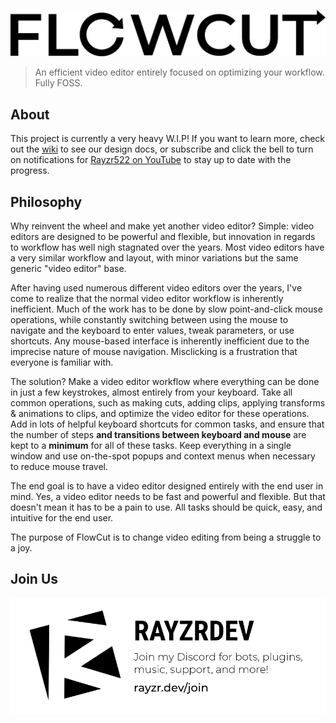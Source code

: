 ![FlowCut](resources/logo.png)
<br />
> An efficient video editor entirely focused on optimizing your workflow. Fully FOSS.

## About

This project is currently a very heavy W.I.P! If you want to learn more, check out the [wiki](https://github.com/RayzrDev/FlowCut/wiki) to see our design docs, or subscribe and click the bell to turn on notifications for [Rayzr522 on YouTube](https://youtube.com/c/Rayzr522) to stay up to date with the progress.

## Philosophy

Why reinvent the wheel and make yet another video editor? Simple: video editors are designed to be powerful and flexible, but innovation in regards to workflow has well nigh stagnated over the years. Most video editors have a very similar workflow and layout, with minor variations but the same generic "video editor" base.

After having used numerous different video editors over the years, I've come to realize that the normal video editor workflow is inherently inefficient. Much of the work has to be done by slow point-and-click mouse operations, while constantly switching between using the mouse to navigate and the keyboard to enter values, tweak parameters, or use shortcuts. Any mouse-based interface is inherently inefficient due to the imprecise nature of mouse navigation. Misclicking is a frustration that everyone is familiar with.

The solution? Make a video editor workflow where everything can be done in just a few keystrokes, almost entirely from your keyboard. Take all common operations, such as making cuts, adding clips, applying transforms & animations to clips, and optimize the video editor for these operations. Add in lots of helpful keyboard shortcuts for common tasks, and ensure that the number of steps **and transitions between keyboard and mouse** are kept to a **minimum** for all of these tasks. Keep everything in a single window and use on-the-spot popups and context menus when necessary to reduce mouse travel.

The end goal is to have a video editor designed entirely with the end user in mind. Yes, a video editor needs to be fast and powerful and flexible. But that doesn't mean it has to be a pain to use. All tasks should be quick, easy, and intuitive for the end user.

The purpose of FlowCut is to change video editing from being a struggle to a joy.

## Join Us

[![Discord Badge](https://github.com/Rayzr522/ProjectResources/raw/master/RayzrDev/badge-small.png)](https://rayzr.dev/join)
